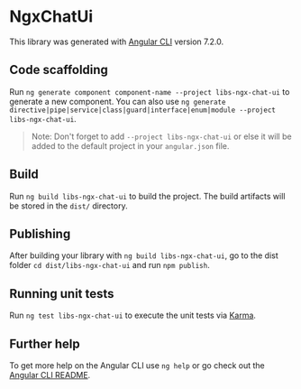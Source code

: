 # NgxChatUi

This library was generated with [Angular CLI](https://github.com/angular/angular-cli) version 7.2.0.

## Code scaffolding

Run `ng generate component component-name --project libs-ngx-chat-ui` to generate a new component. You can also use `ng generate directive|pipe|service|class|guard|interface|enum|module --project libs-ngx-chat-ui`.

> Note: Don't forget to add `--project libs-ngx-chat-ui` or else it will be added to the default project in your `angular.json` file.

## Build

Run `ng build libs-ngx-chat-ui` to build the project. The build artifacts will be stored in the `dist/` directory.

## Publishing

After building your library with `ng build libs-ngx-chat-ui`, go to the dist folder `cd dist/libs-ngx-chat-ui` and run `npm publish`.

## Running unit tests

Run `ng test libs-ngx-chat-ui` to execute the unit tests via [Karma](https://karma-runner.github.io).

## Further help

To get more help on the Angular CLI use `ng help` or go check out the [Angular CLI README](https://github.com/angular/angular-cli/blob/master/README.md).
